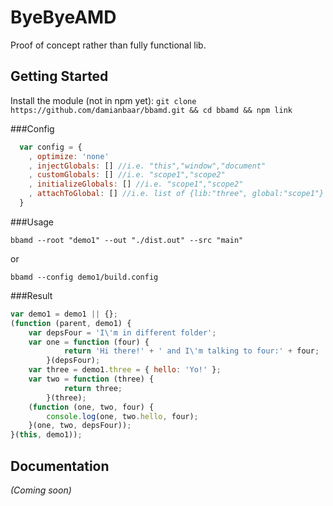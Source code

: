 # ByeByeAMD
Proof of concept rather than fully functional lib.

## Getting Started
Install the module (not in npm yet): `git clone https://github.com/damianbaar/bbamd.git && cd bbamd && npm link`

###Config
```javascript
  var config = {
    , optimize: 'none'
    , injectGlobals: [] //i.e. "this","window","document"
    , customGlobals: [] //i.e. "scope1","scope2"
    , initializeGlobals: [] //i.e. "scope1","scope2"
    , attachToGlobal: [] //i.e. list of {lib:"three", global:"scope1"}
  }
```

###Usage
```
bbamd --root "demo1" --out "./dist.out" --src "main"
```
or
```
bbamd --config demo1/build.config
```

###Result
```javascript
var demo1 = demo1 || {};
(function (parent, demo1) {
    var depsFour = 'I\'m in different folder';
    var one = function (four) {
            return 'Hi there!' + ' and I\'m talking to four:' + four;
        }(depsFour);
    var three = demo1.three = { hello: 'Yo!' };
    var two = function (three) {
            return three;
        }(three);
    (function (one, two, four) {
        console.log(one, two.hello, four);
    }(one, two, depsFour));
}(this, demo1));
```

## Documentation
_(Coming soon)_

